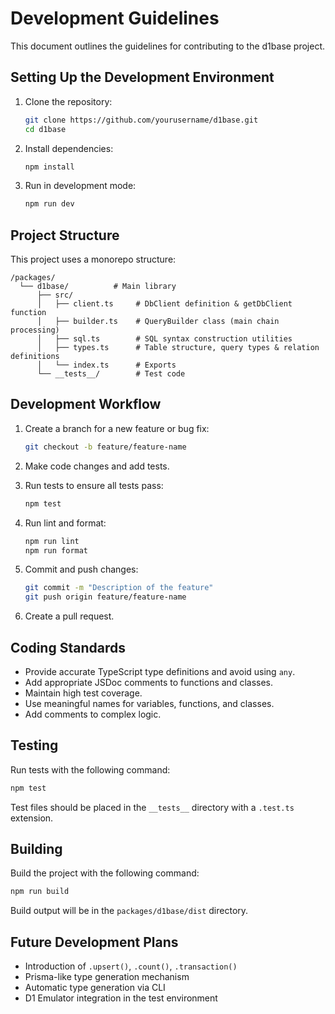 # Development Guidelines

This document outlines the guidelines for contributing to the d1base project.

## Setting Up the Development Environment

1. Clone the repository:
   ```bash
   git clone https://github.com/yourusername/d1base.git
   cd d1base
   ```

2. Install dependencies:
   ```bash
   npm install
   ```

3. Run in development mode:
   ```bash
   npm run dev
   ```

## Project Structure

This project uses a monorepo structure:

```
/packages/
  └── d1base/          # Main library
      ├── src/
      │   ├── client.ts     # DbClient definition & getDbClient function
      │   ├── builder.ts    # QueryBuilder class (main chain processing)
      │   ├── sql.ts        # SQL syntax construction utilities
      │   ├── types.ts      # Table structure, query types & relation definitions
      │   └── index.ts      # Exports
      └── __tests__/        # Test code
```

## Development Workflow

1. Create a branch for a new feature or bug fix:
   ```bash
   git checkout -b feature/feature-name
   ```

2. Make code changes and add tests.

3. Run tests to ensure all tests pass:
   ```bash
   npm test
   ```

4. Run lint and format:
   ```bash
   npm run lint
   npm run format
   ```

5. Commit and push changes:
   ```bash
   git commit -m "Description of the feature"
   git push origin feature/feature-name
   ```

6. Create a pull request.

## Coding Standards

- Provide accurate TypeScript type definitions and avoid using `any`.
- Add appropriate JSDoc comments to functions and classes.
- Maintain high test coverage.
- Use meaningful names for variables, functions, and classes.
- Add comments to complex logic.

## Testing

Run tests with the following command:

```bash
npm test
```

Test files should be placed in the `__tests__` directory with a `.test.ts` extension.

## Building

Build the project with the following command:

```bash
npm run build
```

Build output will be in the `packages/d1base/dist` directory.

## Future Development Plans

- Introduction of `.upsert()`, `.count()`, `.transaction()`
- Prisma-like type generation mechanism
- Automatic type generation via CLI
- D1 Emulator integration in the test environment

